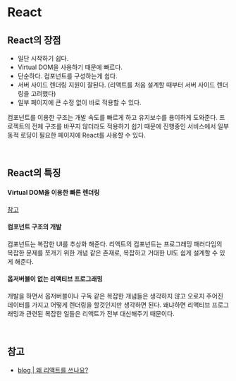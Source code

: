 # React

## React의 장점

- 일단 시작하기 쉽다.
- Virtual DOM을 사용하기 때문에 빠르다.
- 단순하다. 컴포넌트를 구성하는게 쉽다.
- 서버 사이드 렌더링 지원이 잘된다. (리액트를 처음 설계할 때부터 서버 사이드 렌더링을 고려했다)
- 일부 페이지에 큰 수정 없이 바로 적용할 수 있다.

컴포넌트를 이용한 구조는 개발 속도를 빠르게 하고 유지보수를 용이하게 도와준다. 프로젝트의 전체 구조를 바꾸지 않더라도 적용하기 쉽기 때문에 진행중인 서비스에서 일부 동적 로딩이 필요한 페이지에 React를 사용할 수 있다.

<br>

## React의 특징
#### Virtual DOM을 이용한 빠른 렌더링
[참고](../React/virtual-dom.md)

#### 컴포넌트 구조의 개발
컴포넌트는 복잡한 UI를 추상화 해준다. 리액트의 컴포넌트는 프로그래밍 패러다임의 복잡한 문제를 쪼개기 위한 개념 같은 존재로, 복잡하고 거대한 UI도 쉽게 설계할 수 있게 해준다.

#### 옵저버블이 없는 리액티브 프로그래밍
개발을 하면서 옵저버블이나 구독 같은 복잡한 개념들은 생각하지 않고 오로지 주어진 데이터를 가지고 어떻게 렌더링을 할것인지만 생각하면 된다. 왜냐하면 리액티브 프로그래밍과 관련된 복잡한 일들은 리액트가 전부 대신해주기 때문이다.

<br>

## 참고
- [blog | 왜 리액트를 쓰나요?](https://environmentset.github.io/2019/02/13/Why-use-React/)